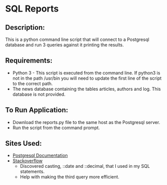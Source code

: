 # SQL Reports

## Description:
This is a python command line script that will connect to a Postgresql database and run 3 queries against it printing the results.

## Requirements:
* Python 3 - This script is executed from the command line.  If python3 is not in the path /usr/bin you will need to update the first line of the script to the correct path.
* The news database containing the tables articles, authors and log. This database is not provided.

## To Run Application:
* Download the reports.py file to the same host as the Postgresql server.
* Run the script from the command prompt.

## Sites Used:
* [Postgresql Documentation](https://www.postgresql.org/docs/)
* [Stackoverflow](https://stackoverflow.com/)
    * Discovered casting, ::date and ::decimal, that I used in my SQL statements.
    * Help with making the third query more efficient.
